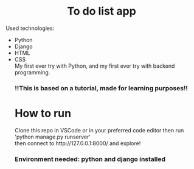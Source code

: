 <h1 align="center">To do list app</h1>

Used technologies:
<ul>
<li>Python</li>
<li>Django</li>
<li>HTML</li>
<li>CSS</li>
My first ever try with Python, and my first ever try with backend programming.
<h3>!!This is based on a tutorial, made for learning purposes!!</h3>

<h1>How to run</h1>
Clone this repo in VSCode or in your preferred code editor then run
<br>
'python manage.py runserver'
 <br>
 then connect to http://127.0.0.1:8000/ and explore!
 <br>
 <h3>Environment needed: python and django installed</h3>

